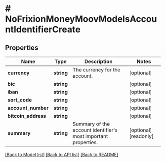 # # NoFrixionMoneyMoovModelsAccountIdentifierCreate

## Properties

Name | Type | Description | Notes
------------ | ------------- | ------------- | -------------
**currency** | **string** | The currency for the account. | [optional]
**bic** | **string** |  | [optional]
**iban** | **string** |  | [optional]
**sort_code** | **string** |  | [optional]
**account_number** | **string** |  | [optional]
**bitcoin_address** | **string** |  | [optional]
**summary** | **string** | Summary of the account identifier&#39;s most important properties. | [optional] [readonly]

[[Back to Model list]](../../README.md#models) [[Back to API list]](../../README.md#endpoints) [[Back to README]](../../README.md)
